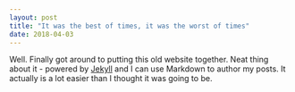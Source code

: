 ```yaml
---
layout: post
title: "It was the best of times, it was the worst of times"
date: 2018-04-03
---
```


Well. Finally got around to putting this old website together. Neat thing about it - powered by [Jekyll](http://jekyllrb.com) and I can use Markdown to author my posts. It actually is a lot easier than I thought it was going to be.
